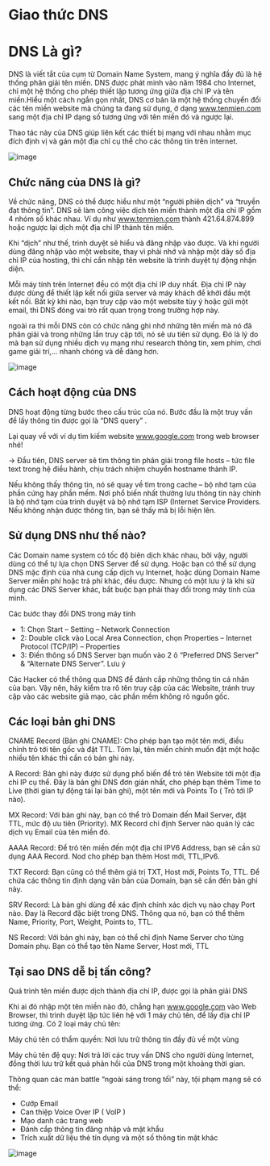 # Giao thức DNS

# DNS Là gì?

DNS là viết tắt của cụm từ Domain Name System, mang ý nghĩa đầy đủ là hệ thống phân giải tên miền. DNS được phát minh vào năm 1984 cho Internet, chỉ một hệ thống cho phép thiết lập tương ứng giữa địa chỉ IP và tên miền.Hiểu một cách ngắn gọn nhất, DNS cơ bản là một hệ thống chuyển đổi các tên miền website mà chúng ta đang sử dụng, ở dạng www.tenmien.com sang một địa chỉ IP dạng số tương ứng với tên miền đó và ngược lại.

Thao tác này của DNS giúp liên kết các thiết bị mạng với nhau nhằm mục đích định vị và gán một địa chỉ cụ thể cho các thông tin trên internet.

![image](https://user-images.githubusercontent.com/62273292/158499514-ba89d9ff-f804-4b18-a997-3efdceedf76b.png)

## Chức năng của DNS là gì?

Về chức năng, DNS có thể được hiểu như một “người phiên dịch” và “truyền đạt thông tin”. DNS sẽ làm công việc dịch tên miền thành một địa chỉ IP gồm 4 nhóm số khác nhau. Ví dụ như www.tenmien.com thành 421.64.874.899 hoặc ngược lại dịch một địa chỉ IP thành tên miền.

Khi “dịch” như thế, trình duyệt sẽ hiểu và đăng nhập vào được. Và khi người dùng đăng nhập vào một website, thay vì phải nhớ và nhập một dãy số địa chỉ IP của hosting, thì chỉ cần nhập tên website là trình duyệt tự động nhận diện.

Mỗi máy tính trên Internet đều có một địa chỉ IP duy nhất. Địa chỉ IP này được dùng để thiết lập kết nối giữa server và máy khách để khởi đầu một kết nối. Bất kỳ khi nào, bạn truy cập vào một website tùy ý hoặc gửi một email, thì DNS đóng vai trò rất quan trọng trong trường hợp này.

ngoài ra thì mỗi DNS còn có chức năng ghi nhớ những tên miền mà nó đã phân giải và trong những lần truy cập tới, nó sẽ ưu tiên sử dụng. Đó là lý do mà bạn sử dụng nhiều dịch vụ mạng như research thông tin, xem phim, chơi game giải trí,… nhanh chóng và dễ dàng hơn.

![image](https://user-images.githubusercontent.com/62273292/158499816-0df8df53-fea1-4bd5-990b-6bb36dd0115e.png)

## Cách hoạt động của DNS

DNS hoạt động từng bước theo cấu trúc của nó. Bước đầu là một truy vấn để lấy thông tin được gọi là “DNS query” .

Lại quay về với ví dụ tìm kiếm website www.google.com trong web browser nhé!

→ Đầu tiên, DNS server sẽ tìm thông tin phân giải trong file hosts – tức file text trong hệ điều hành, chịu trách nhiệm chuyển hostname thành IP.

Nếu không thấy thông tin, nó sẽ quay về tìm trong cache – bộ nhớ tạm của phần cứng hay phần mềm. Nơi phổ biến nhất thường lưu thông tin này chính là bộ nhớ tạm của trình duyệt và bộ nhớ tạm ISP (Internet Service Providers.
Nếu không nhận được thông tin, bạn sẽ thấy mã bị lỗi hiện lên.

## Sử dụng DNS như thế nào?

Các Domain name system có tốc độ biên dịch khác nhau, bởi vậy, người dùng có thể tự lựa chọn DNS Server để sử dụng. Hoặc bạn có thể sử dụng DNS mặc định của nhà cung cấp dịch vụ Internet, hoặc dùng Domain Name Server miễn phí hoặc trả phí khác, đều được. Nhưng có một lưu ý là khi sử dụng các DNS Server khác, bắt buộc bạn phải thay đổi trong máy tính của mình.

Các bước thay đổi DNS trong máy tính
  - 1: Chọn Start – Setting – Network Connection
  - 2: Double click vào Local Area Connection, chọn Properties – Internet Protocol (TCP/IP) – Properties
  - 3: Điền thông số DNS Server bạn muốn vào 2 ô “Preferred DNS Server” & “Alternate DNS Server”.
Lưu ý

Các Hacker có thể thông qua DNS để đánh cắp những thông tin cá nhân của bạn. Vậy nên, hãy kiểm tra rõ tên truy cập của các Website, tránh truy cập vào các website giả mạo, các phần mềm không rõ nguồn gốc.


## Các loại bản ghi DNS

CNAME Record (Bản ghi CNAME): Cho phép bạn tạo một tên mới, điều chỉnh trỏ tới tên gốc và đặt TTL. Tóm lại, tên miền chính muốn đặt một hoặc nhiều tên khác thì cần có bản ghi này. 

A Record: Bản ghi này được sử dụng phổ biến để trỏ tên Website tới một địa chỉ IP cụ thể. Đây là bản ghi DNS đơn giản nhất, cho phép bạn thêm Time to Live (thời gian tự động tái lại bản ghi), một tên mới và Points To ( Trỏ tới IP nào).

MX Record: Với bản ghi này, bạn có thể trỏ Domain đến Mail Server, đặt TTL, mức độ ưu tiên (Priority). MX Record chỉ định Server nào quản lý các dịch vụ Email của tên miền đó.

AAAA Record: Để trỏ tên miền đến một địa chỉ IPV6 Address, bạn sẽ cần sử dụng AAA Record. Nod cho phép bạn thêm Host mới, TTL,IPv6.

TXT Record: Bạn cũng có thể thêm giá trị TXT, Host mới, Points To, TTL. Để chứa các thông tin định dạng văn bản của Domain, bạn sẽ cần đến bản ghi này.

SRV Record: Là bản ghi dùng để xác định chính xác dịch vụ nào chạy Port nào. Đay là Record đặc biệt trong DNS. Thông qua nó, bạn có thể thêm Name, Priority, Port, Weight, Points to, TTL.

NS Record: Với bản ghi này, bạn có thể chỉ định Name Server cho từng Domain phụ. Bạn có thể tạo tên Name Server, Host mới, TTL


## Tại sao DNS dễ bị tấn công?

Quá trình tên miền được dịch thành địa chỉ IP, được gọi là phân giải DNS

Khi ai đó nhập một tên miền nào đó, chẳng hạn www.google.com vào Web Browser, thì trình duyệt lập tức liên hệ với 1 máy chủ tên, để lấy địa chỉ IP tương ứng. Có 2 loại máy chủ tên:

Máy chủ tên có thẩm quyền: Nơi lưu trữ thông tin đầy đủ về một vùng

Máy chủ tên đệ quy: Nơi trả lời các truy vấn DNS cho người dùng Internet, đồng thời lưu trữ kết quả phản hồi của DNS trong một khoảng thời gian.

Thông quan các màn battle “ngoài sáng trong tối” này, tội phạm mạng sẽ có thể:

  - Cướp Email
  - Can thiệp Voice Over IP ( VoIP )
  - Mạo danh các trang web
  - Đánh cắp thông tin đăng nhập và mật khẩu
  - Trích xuất dữ liệu thẻ tín dụng và một số thông tin mật khác

![image](https://user-images.githubusercontent.com/62273292/158502357-e5ee707a-444f-4eca-93fe-a9d3eb42b075.png)



